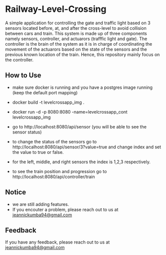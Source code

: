 

# Railway-Level-Crossing

A simple application for controlling the gate and traffic light based on 3 sensors located before, at, and after the cross-level to avoid collision between cars and train. This system is made up of three components namely sensors, controller, and actuarors (trafffic light and gate). The controller is the brain of the system as it is in charge of coordinating the movement of the actuarors based on the state of the sensors and the previous known location of the train. Hence, this repository mainly focus on the controller. 


## How to Use

- make sure docker is running and you have a postgres image running (keep the default port mapping)

- docker build -t levelcrossapp_img .
- docker run -d -p 8080:8080 -name=levelcrossapp_cont levelcrossapp_img
- go to http://localhost:8080/api/sensor (you will be able to see the sensor status)
- to change the status of the sensors go to http://localhost:8080/api/sensor/3?value=true and change index and set the value to true or false.
- for the left, middle, and right sensors the index is 1,2,3 respectively.
- to see the train position and progression go to http://localhost:8080/api/controller/train

## Notice
- we are still adding features.
- If you encouter a problem, please reach out to us at jeannickumba94@gmail.com


## Feedback

If you have any feedback, please reach out to us at jeannickumba94@gmail.com

